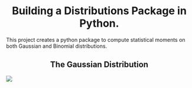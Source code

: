 <h1 align='center'>Building a Distributions Package in Python.</h1>
<p>
This project creates a python package to compute statistical moments on both Gaussian and Binomial distributions. 
</p>
<h2 align='center'>The Gaussian Distribution</h2>
<img src='C:\Users\Krukrubo\PycharmProjects\pythoni\my_python_package\images\gaussian_img.jpg'>